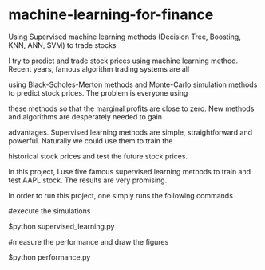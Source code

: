 # machine-learning-for-finance
Using Supervised machine learning methods (Decision Tree, Boosting, KNN, ANN, SVM) to trade stocks

I try to predict and trade stock prices using machine learning method. Recent years, famous algorithm trading systems are all

using Black-Scholes-Merton methods and Monte-Carlo simulation methods to predict stock prices. The problem is everyone using

these methods so that the marginal profits are close to zero. New methods and algorithms are desperately needed to gain

advantages. Supervised learning methods are simple, straightforward and powerful. Naturally we could use them to train the

historical stock prices and test the future stock prices.

In this project, I use five famous supervised learning methods to train and test AAPL stock. The results are very promising.

In order to run this project, one simply runs the following commands

#execute the simulations

$python supervised_learning.py

#measure the performance and draw the figures

$python performance.py
